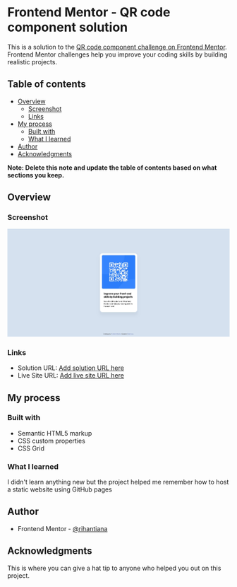 # Frontend Mentor - QR code component solution

This is a solution to the [QR code component challenge on Frontend Mentor](https://www.frontendmentor.io/challenges/qr-code-component-iux_sIO_H). Frontend Mentor challenges help you improve your coding skills by building realistic projects. 

## Table of contents

- [Overview](#overview)
  - [Screenshot](#screenshot)
  - [Links](#links)
- [My process](#my-process)
  - [Built with](#built-with)
  - [What I learned](#what-i-learned)
- [Author](#author)
- [Acknowledgments](#acknowledgments)

**Note: Delete this note and update the table of contents based on what sections you keep.**

## Overview

### Screenshot

![](./screenshot.jpg)

### Links

- Solution URL: [Add solution URL here](https://github.com/LegendaryGhost/qr-code-component.git)
- Live Site URL: [Add live site URL here](https://legendaryghost.github.io/qr-code-component/)

## My process

### Built with

- Semantic HTML5 markup
- CSS custom properties
- CSS Grid

### What I learned

I didn't learn anything new but the project helped me remember how to host a static website using GitHub pages

## Author

- Frontend Mentor - [@rihantiana](https://www.frontendmentor.io/profile/LegendaryGhost)

## Acknowledgments

This is where you can give a hat tip to anyone who helped you out on this project.

